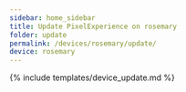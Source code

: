 ```yaml
---
sidebar: home_sidebar
title: Update PixelExperience on rosemary
folder: update
permalink: /devices/rosemary/update/
device: rosemary
---
```

{% include templates/device_update.md %}
